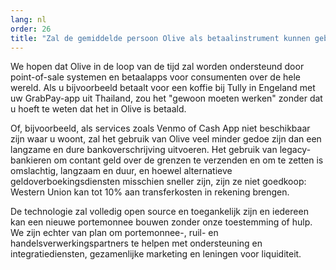 ```yaml
---
lang: nl
order: 26
title: "Zal de gemiddelde persoon Olive als betaalinstrument kunnen gebruiken?"
---
```


We hopen dat Olive in de loop van de tijd zal worden ondersteund door point-of-sale systemen en betaalapps voor consumenten over de hele wereld. Als u bijvoorbeeld betaalt voor een koffie bij Tully in Engeland met uw GrabPay-app uit Thailand, zou het "gewoon moeten werken" zonder dat u hoeft te weten dat het in Olive is betaald.

Of, bijvoorbeeld, als services zoals Venmo of Cash App niet beschikbaar zijn waar u woont, zal het gebruik van Olive veel minder gedoe zijn dan een langzame en dure bankoverschrijving uitvoeren. Het gebruik van legacy-bankieren om contant geld over de grenzen te verzenden en om te zetten is omslachtig, langzaam en duur, en hoewel alternatieve geldoverboekingsdiensten misschien sneller zijn, zijn ze niet goedkoop: Western Union kan tot 10% aan transferkosten in rekening brengen.

De technologie zal volledig open source en toegankelijk zijn en iedereen kan een nieuwe portemonnee bouwen zonder onze toestemming of hulp. We zijn echter van plan om portemonnee-, ruil- en handelsverwerkingspartners te helpen met ondersteuning en integratiediensten, gezamenlijke marketing en leningen voor liquiditeit.
